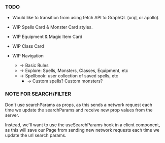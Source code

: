 ### TODO
* Would like to transition from using fetch API to GraphQL (urql, or apollo).

* WIP Spells Card & Monster Card styles.
* WIP Equipment & Magic Item Card
* WIP Class Card
* WIP Navigation
  * -> Basic Rules
  * -> Explore: Spells, Monsters, Classes, Equipment, etc
  * -> Spellbook: user collection of saved spells, etc
    * -> Custom spells? Custom monsters?

### NOTE FOR SEARCH/FILTER
Don't use searchParams as props, as this sends a network request each time we update the searchParams and receive new prop values from the server.

Instead, we'll want to use the useSearchParams hook in a client component, as this will save our Page from sending new network requests each time we update the url search params.